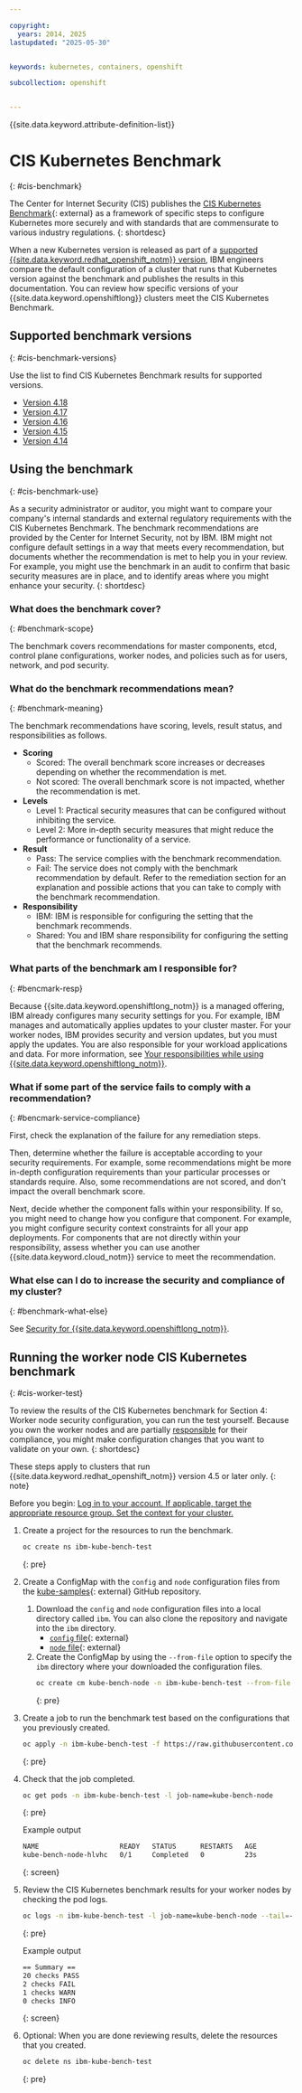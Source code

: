 ```yaml
---

copyright: 
  years: 2014, 2025
lastupdated: "2025-05-30"


keywords: kubernetes, containers, openshift

subcollection: openshift


---
```


{{site.data.keyword.attribute-definition-list}}





# CIS Kubernetes Benchmark
{: #cis-benchmark}

The Center for Internet Security (CIS) publishes the [CIS Kubernetes Benchmark](https://www.cisecurity.org/benchmark/kubernetes/){: external} as a framework of specific steps to configure Kubernetes more securely and with standards that are commensurate to various industry regulations.
{: shortdesc}

When a new Kubernetes version is released as part of a [supported {{site.data.keyword.redhat_openshift_notm}} version](/docs/openshift?topic=openshift-openshift_versions), IBM engineers compare the default configuration of a cluster that runs that Kubernetes version against the benchmark and publishes the results in this documentation. You can review how specific versions of your {{site.data.keyword.openshiftlong}} clusters meet the CIS Kubernetes Benchmark.

## Supported benchmark versions
{: #cis-benchmark-versions}

Use the list to find CIS Kubernetes Benchmark results for supported versions.

- [Version 4.18](/docs/openshift?topic=openshift-cis-benchmark-418)
- [Version 4.17](/docs/openshift?topic=openshift-cis-benchmark-417)
- [Version 4.16](/docs/openshift?topic=openshift-cis-benchmark-416)
- [Version 4.15](/docs/openshift?topic=openshift-cis-benchmark-415)
- [Version 4.14](/docs/openshift?topic=openshift-cis-benchmark-414)



## Using the benchmark
{: #cis-benchmark-use}

As a security administrator or auditor, you might want to compare your company's internal standards and external regulatory requirements with the CIS Kubernetes Benchmark. The benchmark recommendations are provided by the Center for Internet Security, not by IBM. IBM might not configure default settings in a way that meets every recommendation, but documents whether the recommendation is met to help you in your review. For example, you might use the benchmark in an audit to confirm that basic security measures are in place, and to identify areas where you might enhance your security.
{: shortdesc}

### What does the benchmark cover?
{: #benchmark-scope}

The benchmark covers recommendations for master components, etcd, control plane configurations, worker nodes, and policies such as for users, network, and pod security. 

### What do the benchmark recommendations mean?
{: #benchmark-meaning}

The benchmark recommendations have scoring, levels, result status, and responsibilities as follows.

* **Scoring**
    * Scored: The overall benchmark score increases or decreases depending on whether the  recommendation is met.
    * Not scored: The overall benchmark score is not impacted, whether the recommendation is met.
* **Levels**
    * Level 1: Practical security measures that can be configured without inhibiting the service.
    * Level 2: More in-depth security measures that might reduce the performance or functionality of a service.
* **Result**
    * Pass: The service complies with the benchmark recommendation.
    * Fail: The service does not comply with the benchmark recommendation by default. Refer to the remediation section for an explanation and possible actions that you can take to comply with the benchmark recommendation.
* **Responsibility**
    * IBM: IBM is responsible for configuring the setting that the benchmark recommends.
    * Shared: You and IBM share responsibility for configuring the setting that the benchmark recommends.

### What parts of the benchmark am I responsible for?
{: #bencmark-resp}

Because {{site.data.keyword.openshiftlong_notm}} is a managed offering, IBM already configures many security settings for you. For example, IBM manages and automatically applies updates to your cluster master. For your worker nodes, IBM provides security and version updates, but you must apply the updates. You are also responsible for your workload applications and data. For more information, see [Your responsibilities while using {{site.data.keyword.openshiftlong_notm}}](/docs/openshift?topic=openshift-responsibilities_iks).

### What if some part of the service fails to comply with a recommendation?
{: #bencmark-service-compliance}

First, check the explanation of the failure for any remediation steps.

Then, determine whether the failure is acceptable according to your security requirements. For example, some recommendations might be more in-depth configuration requirements than your particular processes or standards require. Also, some recommendations are not scored, and don't impact the overall benchmark score.

Next, decide whether the component falls within your responsibility. If so, you might need to change how you configure that component. For example, you might configure security context constraints for all your app deployments. For components that are not directly within your responsibility, assess whether you can use another {{site.data.keyword.cloud_notm}} service to meet the recommendation.

### What else can I do to increase the security and compliance of my cluster?
{: #benchmark-what-else}

See [Security for {{site.data.keyword.openshiftlong_notm}}](/docs/openshift?topic=openshift-security).

## Running the worker node CIS Kubernetes benchmark
{: #cis-worker-test}

To review the results of the CIS Kubernetes benchmark for Section 4: Worker node security configuration, you can run the test yourself. Because you own the worker nodes and are partially [responsible](/docs/openshift?topic=openshift-responsibilities_iks) for their compliance, you might make configuration changes that you want to validate on your own.
{: shortdesc}

These steps apply to clusters that run {{site.data.keyword.redhat_openshift_notm}} version 4.5 or later only.
{: note}

Before you begin: [Log in to your account. If applicable, target the appropriate resource group. Set the context for your cluster.](/docs/containers?topic=containers-access_cluster)

1. Create a project for the resources to run the benchmark.
    ```sh
    oc create ns ibm-kube-bench-test
    ```
    {: pre}

2. Create a ConfigMap with the `config` and `node` configuration files from the [kube-samples](https://github.com/IBM-Cloud/kube-samples/tree/master/cis-kube-benchmark/cis-1.5/ibm){: external} GitHub repository.
    1. Download the `config` and `node` configuration files into a local directory called `ibm`. You can also clone the repository and navigate into the `ibm` directory.
        * [`config` file](https://raw.githubusercontent.com/IBM-Cloud/kube-samples/master/cis-kube-benchmark/cis-1.5/ibm/config.yaml){: external}
        * [`node` file](https://raw.githubusercontent.com/IBM-Cloud/kube-samples/master/cis-kube-benchmark/cis-1.5/ibm/node.yaml){: external}
    2. Create the ConfigMap by using the `--from-file` option to specify the `ibm` directory where your downloaded the configuration files.
        ```sh
        oc create cm kube-bench-node -n ibm-kube-bench-test --from-file ibm
        ```
        {: pre}

3. Create a job to run the benchmark test based on the configurations that you previously created.
    ```sh
    oc apply -n ibm-kube-bench-test -f https://raw.githubusercontent.com/IBM-Cloud/kube-samples/master/cis-kube-benchmark/cis-1.5/ibm/job-node.yaml
    ```
    {: pre}

4. Check that the job completed.
    ```sh
    oc get pods -n ibm-kube-bench-test -l job-name=kube-bench-node
    ```
    {: pre}

    Example output

    ```sh
    NAME                    READY   STATUS      RESTARTS   AGE
    kube-bench-node-hlvhc   0/1     Completed   0          23s
    ```
    {: screen}

5. Review the CIS Kubernetes benchmark results for your worker nodes by checking the pod logs.
    ```sh
    oc logs -n ibm-kube-bench-test -l job-name=kube-bench-node --tail=-1
    ```
    {: pre}

    Example output

    ```sh
    == Summary ==
    20 checks PASS
    2 checks FAIL
    1 checks WARN
    0 checks INFO
    ```
    {: screen}

6. Optional: When you are done reviewing results, delete the resources that you created.
    ```sh
    oc delete ns ibm-kube-bench-test
    ```
    {: pre}
